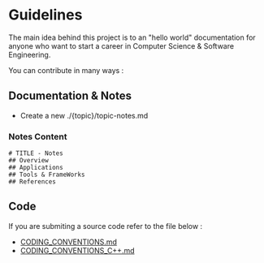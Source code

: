 # Guidelines

The main idea behind this project is to an "hello world" documentation for anyone who want to start a career in Computer Science & Software Engineering.

You can contribute in many ways :

## Documentation & Notes

- Create a new ./{topic}/topic-notes.md

### Notes Content

```
# TITLE - Notes
## Overview
## Applications
## Tools & FrameWorks
## References
```


## Code 

If you are submiting a source code refer to the file below : 

- [CODING_CONVENTIONS.md](./sw-documentation-convention/CODING_CONVENTIONS.md)
- [CODING_CONVENTIONS_C++.md](./sw-documentation-convention/CODING_CONVENTIONS_C++.md)

